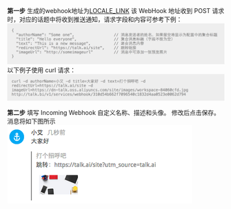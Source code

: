 
**第一步** 生成的webhook地址为[LOCALE_LINK](#)
该 WebHook 地址收到 POST 请求时，对应的话题中将收到推送通知，请求字段和内容可参考下例：
![](../images/inte-guide/sample-webhook-1.png)
以下例子使用 curl 请求：
![](../images/inte-guide/sample-webhook-2.png)

**第二步** 填写 Incoming Webhook 自定义名称、描述和头像。
修改后点击保存。消息将如下图所示
![](../images/inte-guide/notice-webhook.png)

